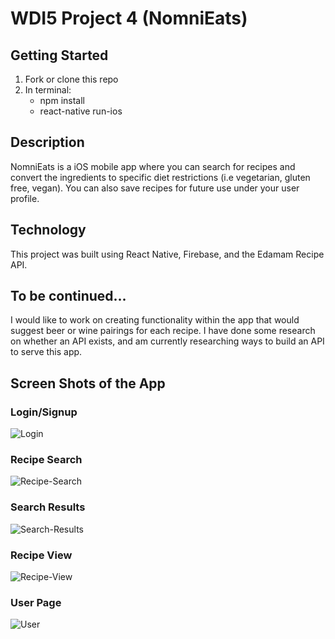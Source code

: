 # WDI5 Project 4 (NomniEats)

## Getting Started
1. Fork or clone this repo
2. In terminal: 
	* npm install
	* react-native run-ios

## Description
NomniEats is a iOS mobile app where you can search for recipes and convert the ingredients to specific diet restrictions (i.e vegetarian, gluten free, vegan). You can also save recipes for future use under your user profile.

## Technology
This project was built using React Native, Firebase, and the Edamam Recipe API.

## To be continued...
I would like to work on creating functionality within the app that would suggest beer or wine pairings for each recipe. I have done some research on whether an API exists, and am currently researching ways to build an API to serve this app.

## Screen Shots of the App
### Login/Signup
![Login](https://github.com/jpleva91/NomniEats/blob/master/ScreenShots/Login.png)
### Recipe Search
![Recipe-Search](https://github.com/jpleva91/NomniEats/blob/master/ScreenShots/RecipeSearch.png)
### Search Results
![Search-Results](https://github.com/jpleva91/NomniEats/blob/master/ScreenShots/SearchResults.png)
### Recipe View
![Recipe-View](https://github.com/jpleva91/NomniEats/blob/master/ScreenShots/RecipeView.png)
### User Page
![User](https://github.com/jpleva91/NomniEats/blob/master/ScreenShots/UserPAge.png)
